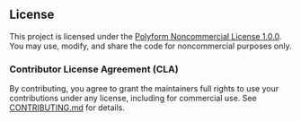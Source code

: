 ## License

This project is licensed under the [Polyform Noncommercial License 1.0.0](https://polyformproject.org/licenses/noncommercial/1.0.0/).  
You may use, modify, and share the code for noncommercial purposes only.

### Contributor License Agreement (CLA)

By contributing, you agree to grant the maintainers full rights to use your contributions under any license, including for commercial use. See [CONTRIBUTING.md](./CONTRIBUTING.md) for details.
